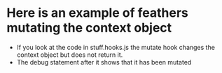 # Here is an example of feathers mutating the context object

- If you look at the code in stuff.hooks.js the mutate hook changes the context object but does not return it.
- The debug statement after it shows that it has been mutated
